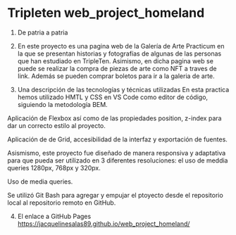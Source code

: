 # Tripleten web_project_homeland

1. De patria a patria

2. En este proyecto es una pagina web de la Galería de Arte Practicum en la que se presentan historias y fotografías de algunas de las personas que han estudiado en TripleTen. Asimismo, en dicha pagina web se puede se realizar la compra de piezas de arte como NFT a traves de link. Además se pueden comprar boletos para ir a la galeria de arte.

3. Una descripción de las tecnologías y técnicas utilizadas
   En esta practica hemos utilizado HMTL y CSS en VS Code como editor de código, siguiendo la metodología BEM.

Aplicación de Flexbox así como de las propiedades position, z-index para dar un correcto estilo al proyecto.

Aplicación de de Grid, accesibilidad de la interfaz y exportación de fuentes.

Asismismo, este proyecto fue diseñado de manera responsiva y adaptativa para que pueda ser utilizado en 3 diferentes resoluciones: el uso de meddia queries 1280px, 768px y 320px.

Uso de media queries.

Se utilizó Git Bash para agregar y empujar el ptoyecto desde el repositorio local al repositorio remoto en GitHub.

4. El enlace a GitHub Pages
   https://jacquelinesalas89.github.io/web_project_homeland/
